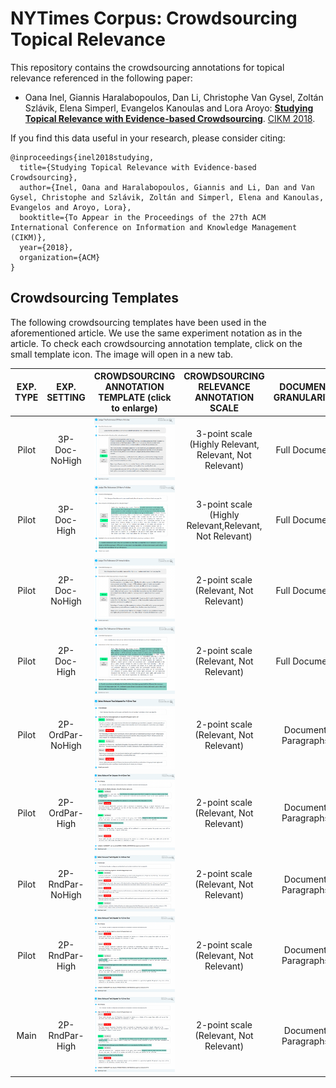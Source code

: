 # NYTimes Corpus: Crowdsourcing Topical Relevance

This repository contains the crowdsourcing annotations for topical relevance referenced in the following paper:

* Oana Inel, Giannis Haralabopoulos, Dan Li, Christophe Van Gysel, Zoltán Szlávik, Elena Simperl, Evangelos Kanoulas and Lora Aroyo: **[Studying Topical Relevance with Evidence-based Crowdsourcing](https:...)**. [CIKM 2018](http://www.cikm2018.units.it).


If you find this data useful in your research, please consider citing:

```
@inproceedings{inel2018studying,
  title={Studying Topical Relevance with Evidence-based Crowdsourcing},
  author={Inel, Oana and Haralabopoulos, Giannis and Li, Dan and Van Gysel, Christophe and Szlávik, Zoltán and Simperl, Elena and Kanoulas, Evangelos and Aroyo, Lora},
  booktitle={To Appear in the Proceedings of the 27th ACM International Conference on Information and Knowledge Management (CIKM)},
  year={2018},
  organization={ACM}
}
```

## Crowdsourcing Templates
The following crowdsourcing templates have been used in the aforementioned article. We use the same experiment notation as in the article. To check each crowdsourcing annotation template, click on the small template icon. The image will open in a new tab.

| EXP. TYPE| EXP. SETTING | CROWDSOURCING ANNOTATION TEMPLATE (click to enlarge) | CROWDSOURCING RELEVANCE ANNOTATION SCALE | DOCUMENT GRANULARITY | DOCUMENT PARAGRAPH ORDER | TARGET ANNOTATION |                
|:---:|:----------:|:--------:|:---------------------------:|:--------------------:|:------------------------:|:----------:|
| Pilot |   3P-Doc-NoHigh  | ![Fig.1: Pilot 3P-Doc-NoHigh.](https://raw.githubusercontent.com/CrowdTruth/NYT-Crowdsourcing-Topical-Relevance/master/templates/Pilot-3P-Doc-NoHigh.png)| 3-point scale (Highly Relevant, Relevant, Not Relevant) |    Full  Document    |             N\A            |          Relevance Value         |
|Pilot|    3P-Doc-High   | ![Fig.1: Pilot 3P-Doc-High.](https://raw.githubusercontent.com/CrowdTruth/NYT-Crowdsourcing-Topical-Relevance/master/templates/Pilot-3P-Doc-High.png) |  3-point scale (Highly Relevant,Relevant, Not Relevant) |    Full  Document    |             N\A            | Relevance Value + Text Highlight |
|Pilot|   2P-Doc-NoHigh | ![Fig.1: Pilot 2P-Doc-NoHigh.](https://raw.githubusercontent.com/CrowdTruth/NYT-Crowdsourcing-Topical-Relevance/master/templates/Pilot-2P-Doc-NoHigh.png) |         2-point scale  (Relevant, Not Relevant)         |    Full  Document    |             N\A            |          Relevance Value         |
|Pilot|    2P-Doc-High  | ![Fig.1: Pilot 2P-Doc-High.](https://raw.githubusercontent.com/CrowdTruth/NYT-Crowdsourcing-Topical-Relevance/master/templates/Pilot-2P-Doc-High.png) |         2-point scale  (Relevant, Not Relevant)         |    Full  Document    |             N\A            | Relevance Value + Text Highlight |
|Pilot| 2P-OrdPar-NoHigh | ![Fig.1: Pilot 2P-OrdPar-NoHigh.](https://raw.githubusercontent.com/CrowdTruth/NYT-Crowdsourcing-Topical-Relevance/master/templates/Pilot-2P-OrdPar-NoHigh.png) |         2-point scale  (Relevant, Not Relevant)         |  Document Paragraphs |          Document Order         |          Relevance Value         |
|Pilot|  2P-OrdPar-High | ![Fig.1: Pilot 2P-OrdPar-High.](https://raw.githubusercontent.com/CrowdTruth/NYT-Crowdsourcing-Topical-Relevance/master/templates/Pilot-2P-OrdPar-High.png) |         2-point scale  (Relevant, Not Relevant)         |  Document Paragraphs |          Document Order         | Relevance Value + Text Highlight |
|Pilot| 2P-RndPar-NoHigh | ![Fig.1: Pilot 2P-RndPar-NoHigh.](https://raw.githubusercontent.com/CrowdTruth/NYT-Crowdsourcing-Topical-Relevance/master/templates/Pilot-2P-RndPar-NoHigh.png) |         2-point scale  (Relevant, Not Relevant)         |  Document Paragraphs |          Random Order         |          Relevance Value         |
|Pilot|  2P-RndPar-High | ![Fig.1: Pilot 2P-RndPar-High.](https://raw.githubusercontent.com/CrowdTruth/NYT-Crowdsourcing-Topical-Relevance/master/templates/Pilot-2P-RndPar-High.png) |         2-point scale  (Relevant, Not Relevant)         |  Document Paragraphs |          Random Order         | Relevance Value + Text Highlight |
|  Main |  2P-RndPar-High | ![Fig.1: Main 2P-RndPar-High.](https://raw.githubusercontent.com/CrowdTruth/NYT-Crowdsourcing-Topical-Relevance/master/templates/Main-2P-RndPar-High.png) |         2-point scale  (Relevant, Not Relevant)         |  Document Paragraphs |          Random Order         | Relevance Value + Text Highlight |

